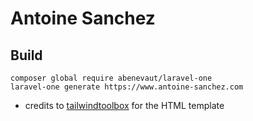 # Antoine Sanchez

## Build
```shell
composer global require abenevaut/laravel-one
laravel-one generate https://www.antoine-sanchez.com
```

- credits to [tailwindtoolbox](https://github.com/tailwindtoolbox/Minimal-Blog) for the HTML template
